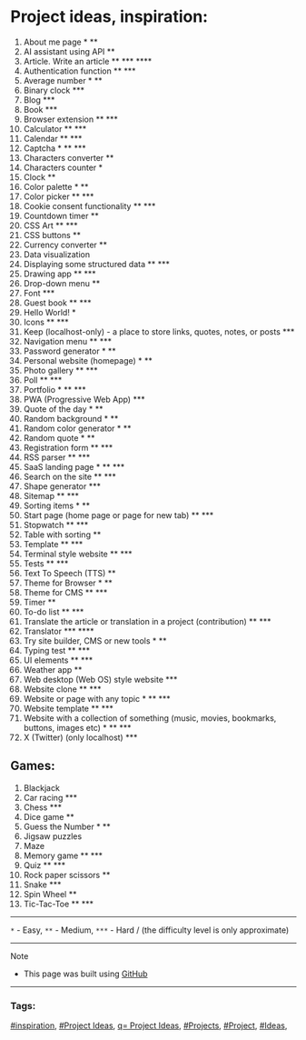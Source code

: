 <!-- Project ideas v.1.3.8 -->

# Project ideas, inspiration:


1. About me page * **
1. AI assistant using API **
1. Article. Write an article ** *** ****
1. Authentication function ** ***
1. Average number * **
1. Binary clock ***
1. Blog ***
1. Book ***
1. Browser extension ** ***
1. Calculator ** ***
1. Calendar ** ***
1. Captcha * ** ***
1. Characters converter **
1. Characters counter *
1. Clock **
1. Color palette * **
1. Color picker ** ***
1. Cookie consent functionality ** ***
1. Countdown timer **
1. CSS Art ** ***
1. CSS buttons **
1. Currency converter ** <!-- https://github.com/anishaswain/Simple-JS-Projects#-->
1. Data visualization
1. Displaying some structured data ** ***
1. Drawing app ** ***
1. Drop-down menu **
1. Font ***
1. Guest book ** ***
1. Hello World! *
1. Icons ** ***
1. Keep (localhost-only) - a place to store links, quotes, notes, or posts ***
1. Navigation menu ** ***
1. Password generator * **
1. Personal website (homepage) * **
1. Photo gallery  ** ***
1. Poll ** ***
1. Portfolio * ** ***
1. PWA (Progressive Web App) ***
1. Quote of the day * **
1. Random background * **
1. Random color generator * **
1. Random quote * **
1. Registration form ** ***
1. RSS parser ** ***
1. SaaS landing page * ** ***
1. Search on the site ** ***
1. Shape generator ***
1. Sitemap ** ***
1. Sorting items * **
1. Start page (home page or page for new tab) ** ***
1. Stopwatch ** ***
1. Table with sorting **
1. Template ** ***
1. Terminal style website ** ***
1. Tests ** ***
1. Text To Speech (TTS) **
1. Theme for Browser * **
1. Theme for CMS ** ***
1. Timer **
1. To-do list ** ***
1. Translate the article or translation in a project (contribution) ** ***
1. Translator *** ****
1. Try site builder, CMS or new tools * **
1. Typing test ** ***
1. UI elements ** ***
1. Weather app **
1. Web desktop (Web OS) style website ***
1. Website clone ** ***
1. Website or page with any topic * ** ***
1. Website template ** ***
1. Website with a collection of something (music, movies, bookmarks, buttons, images etc) * ** ***
1. X (Twitter) (only localhost) ***

## Games:

1. Blackjack
1. Car racing ***
1. Chess ***
1. Dice game **
1. Guess the Number * **
1. Jigsaw puzzles
1. Maze
1. Memory game ** ***
1. Quiz ** ***
1. Rock paper scissors **
1. Snake ***
1. Spin Wheel **
1. Tic-Tac-Toe ** ***

---

`*` - Easy, `**` - Medium,  `***` - Hard  / (the difficulty level is only approximate)  
  
---
  
> [!NOTE]
> - This page was built using [GitHub](https://github.com/)  
  
---
  
### Tags:  

[#inspiration](https://github.com/topics/inspiration),
[#Project Ideas](https://github.com/topics/project-ideas),
[q= Project Ideas](https://github.com/search?q=project+ideas),
[#Projects](https://github.com/topics/projects),
[#Project](https://github.com/topics/project),
[#Ideas](https://github.com/topics/ideas),





